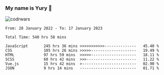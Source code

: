 ### My name is Yury 👋 
![codrwars](https://www.codewars.com/users/litury/badges/micro) 


<!--START_SECTION:waka-->

```text
From: 28 January 2022 - To: 17 January 2023

Total Time: 540 hrs 58 mins

JavaScript       245 hrs 36 mins >>>>>>>>>>>--------------   45.40 %
CSS              105 hrs 26 mins >>>>>--------------------   19.49 %
HTML             97 hrs 59 mins  >>>>>--------------------   18.11 %
SCSS             60 hrs 42 mins  >>>----------------------   11.22 %
Vue.js           15 hrs 42 mins  >------------------------   02.90 %
JSON             9 hrs 14 mins   -------------------------   01.71 %
```

<!--END_SECTION:waka-->

